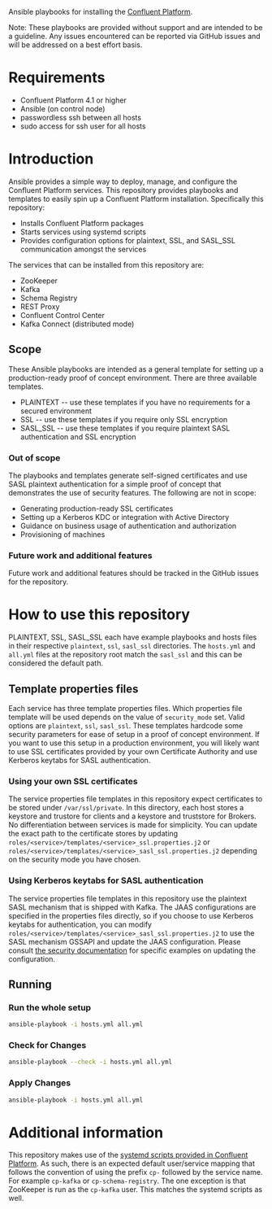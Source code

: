 Ansible playbooks for installing the [Confluent Platform](http://www.confluent.io).

Note:
These playbooks are provided without support and are intended to be a guideline. Any issues encountered can be reported
via GitHub issues and will be addressed on a best effort basis.

# Requirements

* Confluent Platform 4.1 or higher
* Ansible (on control node)
* passwordless ssh between all hosts
* sudo access for ssh user for all hosts

# Introduction

Ansible provides a simple way to deploy, manage, and configure the Confluent Platform services. This repository provides playbooks and templates to easily 
spin up a Confluent Platform installation. Specifically this repository:

* Installs Confluent Platform packages
* Starts services using systemd scripts
* Provides configuration options for plaintext, SSL, and SASL_SSL communication amongst the services

The services that can be installed from this repository are:

* ZooKeeper
* Kafka
* Schema Registry
* REST Proxy
* Confluent Control Center
* Kafka Connect (distributed mode)

## Scope

These Ansible playbooks are intended as a general template for setting up a production-ready proof of concept environment. There are three available templates.

* PLAINTEXT -- use these templates if you have no requirements for a secured environment
* SSL -- use these templates if you require only SSL encryption
* SASL_SSL -- use these templates if you require plaintext SASL authentication and SSL encryption

### Out of scope

The playbooks and templates generate self-signed certificates and use SASL plaintext authentication for a simple proof of concept that demonstrates the use of security features. The following are not in scope:

* Generating production-ready SSL certificates
* Setting up a Kerberos KDC or integration with Active Directory
* Guidance on business usage of authentication and authorization
* Provisioning of machines

### Future work and additional features

Future work and additional features should be tracked in the GitHub issues for the repository.

# How to use this repository

PLAINTEXT, SSL, SASL_SSL each have example playbooks and hosts files in their respective `plaintext`, `ssl`, `sasl_ssl` directories.
The `hosts.yml` and `all.yml` files at the repository root match the `sasl_ssl` and this can be considered the default path.

## Template properties files

Each service has three template properties files. Which properties file template will be used depends on the value of `security_mode` set. Valid options are `plaintext`, `ssl`, `sasl_ssl`.
These templates hardcode some security parameters for ease of setup in a proof of concept environment. If you want to use this setup in a production environment, you will likely want to use
SSL certificates provided by your own Certificate Authority and use Kerberos keytabs for SASL authentication.

### Using your own SSL certificates

The service properties file templates in this repository expect certificates to be stored under `/var/ssl/private`. In this directory, each host stores a keystore and trustore for clients 
and a keystore and truststore for Brokers. No differentiation between services is made for simplicity. You can update the exact path to the certificate stores by updating 
`roles/<service>/templates/<service>_ssl.properties.j2` or `roles/<service>/templates/<service>_sasl_ssl.properties.j2` depending on the security mode you have chosen.

### Using Kerberos keytabs for SASL authentication

The service properties file templates in this repository use the plaintext SASL mechanism that is shipped with Kafka. The JAAS configurations are specified in the properties files directly, so
if you choose to use Kerberos keytabs for authentication, you can modify `roles/<service>/templates/<service>_sasl_ssl.properties.j2` to use the SASL mechanism GSSAPI and update the JAAS
configuration. Please consult [the security documentation](https://docs.confluent.io/current/kafka/authentication_sasl_gssapi.html) for specific examples on updating the configuration.

## Running

### Run the whole setup

```bash
ansible-playbook -i hosts.yml all.yml
```

### Check for Changes

```bash
ansible-playbook --check -i hosts.yml all.yml
```

### Apply Changes

```bash
ansible-playbook -i hosts.yml all.yml
```

# Additional information

This repository makes use of the [systemd scripts provided in Confluent Platform](https://docs.confluent.io/current/installation/scripted-install.html). As such, there is an expected default user/service mapping that follows the convention of using the prefix
`cp-` followed by the service name. For example `cp-kafka` or `cp-schema-registry`. The one exception is that ZooKeeper is run as the `cp-kafka` user. This matches the systemd scripts as well.
